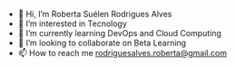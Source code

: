 - 👋 Hi, I’m Roberta Suélen Rodrigues Alves
- 👀 I’m interested in Tecnology
- 🌱 I’m currently learning DevOps and Cloud Computing
- 💞️ I’m looking to collaborate on Beta Learning
- 📫 How to reach me rodriguesalves.roberta@gmail.com

<!---
RobertaRodriguesAlves/RobertaRodriguesAlves is a ✨ special ✨ repository because its `README.md` (this file) appears on your GitHub profile.
You can click the Preview link to take a look at your changes.
--->
